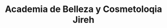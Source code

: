 ---
title: "Academia de Belleza y Cosmetoloqia Jireh"
url: /el-progreso/academia-de-belleza-y-cosmetoloqia-jireh/
shop: Kosmetik
---